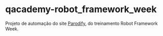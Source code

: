 # qacademy-robot_framework_week
Projeto de automação do site <a href="http://parodify.herokuapp.com/">Parodify</a>, do treinamento Robot Framework Week.
